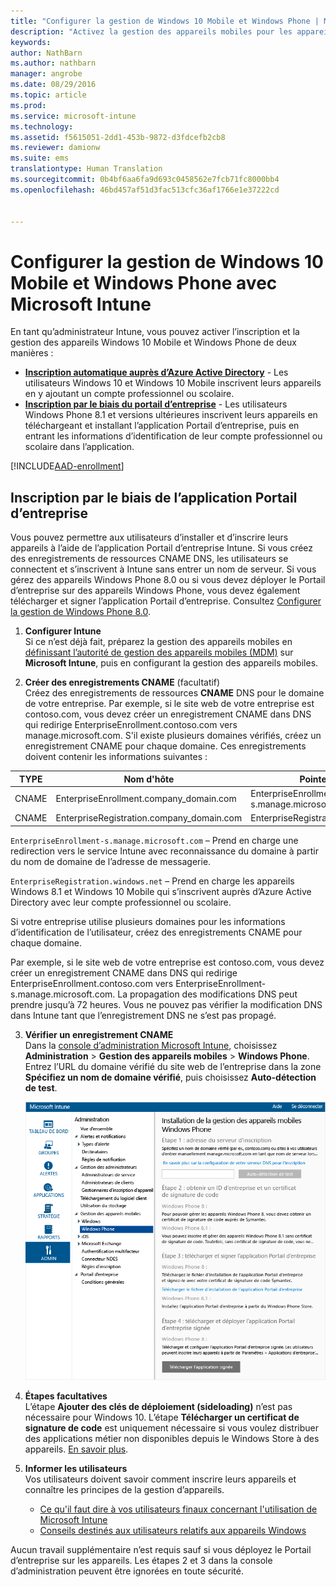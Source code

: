 ```yaml
---
title: "Configurer la gestion de Windows 10 Mobile et Windows Phone | Microsoft Intune"
description: "Activez la gestion des appareils mobiles pour les appareils Windows 10 Mobile ou Windows Phone avec Microsoft Intune."
keywords: 
author: NathBarn
ms.author: nathbarn
manager: angrobe
ms.date: 08/29/2016
ms.topic: article
ms.prod: 
ms.service: microsoft-intune
ms.technology: 
ms.assetid: f5615051-2dd1-453b-9872-d3fdcefb2cb8
ms.reviewer: damionw
ms.suite: ems
translationtype: Human Translation
ms.sourcegitcommit: 0b4bf6aa6fa9d693c0458562e7fcb71fc8000bb4
ms.openlocfilehash: 46bd457af51d3fac513cfc36af1766e1e37222cd


---
```



# Configurer la gestion de Windows 10 Mobile et Windows Phone avec Microsoft Intune

En tant qu’administrateur Intune, vous pouvez activer l’inscription et la gestion des appareils Windows 10 Mobile et Windows Phone de deux manières :

- **[Inscription automatique auprès d’Azure Active Directory](#azure-active-directory-enrollment)** - Les utilisateurs Windows 10 et Windows 10 Mobile inscrivent leurs appareils en y ajoutant un compte professionnel ou scolaire.
- **[Inscription par le biais du portail d’entreprise](#company-portal-app-enrollment)** - Les utilisateurs Windows Phone 8.1 et versions ultérieures inscrivent leurs appareils en téléchargeant et installant l’application Portail d’entreprise, puis en entrant les informations d’identification de leur compte professionnel ou scolaire dans l’application.


[!INCLUDE[AAD-enrollment](../includes/win10-automatic-enrollment-aad.md)]

## Inscription par le biais de l’application Portail d’entreprise
Vous pouvez permettre aux utilisateurs d’installer et d’inscrire leurs appareils à l’aide de l’application Portail d’entreprise Intune. Si vous créez des enregistrements de ressources CNAME DNS, les utilisateurs se connectent et s’inscrivent à Intune sans entrer un nom de serveur. Si vous gérez des appareils Windows Phone 8.0 ou si vous devez déployer le Portail d’entreprise sur des appareils Windows Phone, vous devez également télécharger et signer l’application Portail d’entreprise. Consultez [Configurer la gestion de Windows Phone 8.0](set-up-windows-phone-8.0-management-with-microsoft-intune.md).

1.  **Configurer Intune**<br>Si ce n’est déjà fait, préparez la gestion des appareils mobiles en [définissant l’autorité de gestion des appareils mobiles (MDM)](prerequisites-for-enrollment.md#set-mobile-device-management-authority) sur **Microsoft Intune**, puis en configurant la gestion des appareils mobiles.

2.  **Créer des enregistrements CNAME** (facultatif)<br>Créez des enregistrements de ressources **CNAME** DNS pour le domaine de votre entreprise. Par exemple, si le site web de votre entreprise est contoso.com, vous devez créer un enregistrement CNAME dans DNS qui redirige EnterpriseEnrollment.contoso.com vers manage.microsoft.com. S'il existe plusieurs domaines vérifiés, créez un enregistrement CNAME pour chaque domaine. Ces enregistrements doivent contenir les informations suivantes :

  |TYPE|Nom d'hôte|Pointe vers|TTL|
  |--------|-------------|-------------|-------|
  |CNAME|EnterpriseEnrollment.company_domain.com|EnterpriseEnrollment-s.manage.microsoft.com |1 heure|
  |CNAME|EnterpriseRegistration.company_domain.com|EnterpriseRegistration.windows.net|1 heure|

  `EnterpriseEnrollment-s.manage.microsoft.com` – Prend en charge une redirection vers le service Intune avec reconnaissance du domaine à partir du nom de domaine de l’adresse de messagerie.

  `EnterpriseRegistration.windows.net` – Prend en charge les appareils Windows 8.1 et Windows 10 Mobile qui s’inscrivent auprès d’Azure Active Directory avec leur compte professionnel ou scolaire.

  Si votre entreprise utilise plusieurs domaines pour les informations d’identification de l’utilisateur, créez des enregistrements CNAME pour chaque domaine.

  Par exemple, si le site web de votre entreprise est contoso.com, vous devez créer un enregistrement CNAME dans DNS qui redirige EnterpriseEnrollment.contoso.com vers EnterpriseEnrollment-s.manage.microsoft.com. La propagation des modifications DNS peut prendre jusqu’à 72 heures. Vous ne pouvez pas vérifier la modification DNS dans Intune tant que l’enregistrement DNS ne s’est pas propagé.

3.  **Vérifier un enregistrement CNAME**<br>Dans la [console d’administration Microsoft Intune](http://manage.microsoft.com), choisissez **Administration** &gt; **Gestion des appareils mobiles** &gt; **Windows Phone**. Entrez l’URL du domaine vérifié du site web de l’entreprise dans la zone **Spécifiez un nom de domaine vérifié**, puis choisissez **Auto-détection de test**.

    ![Boîte de dialogue Configurer la gestion des appareils mobiles pour Windows](../media/windows-phone-enrollment.png)

4.  **Étapes facultatives**<br>L’étape **Ajouter des clés de déploiement (sideloading)** n’est pas nécessaire pour Windows 10. L’étape **Télécharger un certificat de signature de code** est uniquement nécessaire si vous voulez distribuer des applications métier non disponibles depuis le Windows Store à des appareils. [En savoir plus](set-up-windows-phone-8.0-management-with-microsoft-intune.md).

5.  **Informer les utilisateurs**<br>Vos utilisateurs doivent savoir comment inscrire leurs appareils et connaître les principes de la gestion d’appareils.
    - [Ce qu'il faut dire à vos utilisateurs finaux concernant l'utilisation de Microsoft Intune](what-to-tell-your-end-users-about-using-microsoft-intune.md)
    - [Conseils destinés aux utilisateurs relatifs aux appareils Windows](../enduser/using-your-windows-device-with-intune.md)

Aucun travail supplémentaire n’est requis sauf si vous déployez le Portail d’entreprise sur les appareils.  Les étapes 2 et 3 dans la console d’administration peuvent être ignorées en toute sécurité.



<!--HONumber=Oct16_HO3-->


